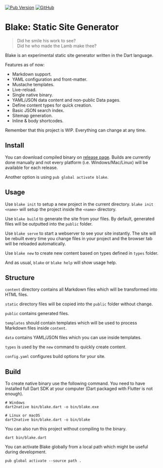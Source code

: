 [![Pub Version](https://img.shields.io/pub/v/blake)](https://pub.dev/packages/blake)
[![GitHub](https://img.shields.io/github/license/vaetas/blake)](https://github.com/vaetas/blake/blob/main/LICENSE)

# Blake: Static Site Generator

> Did he smile his work to see? \
> Did he who made the Lamb make thee?

Blake is an experimental static site generator written in the Dart language.

Features as of now:

* Markdown support.
* YAML configuration and front-matter.
* Mustache templates.
* Live-reload.
* Single native binary.
* YAML/JSON data content and non-public Data pages.
* Define content types for quick creation.
* Basic JSON search index.
* Sitemap generation.
* Inline & body shortcodes.

Remember that this project is WIP. Everything can change at any time.

## Install

You can download compiled binary on [release page](https://github.com/vaetas/blake/releases). Builds are currently done manually and not every platform (i.e. Windows/Mac/Linux) will be available for each release.

Another option is using `pub global activate blake`.

## Usage

Use `blake init` to setup a new project in the current directory. `blake init <name>` will setup the project inside the `<name>` directory.

Use `blake build` to generate the site from your files. By default, generated files will be outputted into the `public` folder.

Use `blake serve` to start a webserver to see your site instantly. The site will be rebuilt every time you change files in your project and the browser tab will be reloaded automatically.

Use `blake new` to create new content based on types defined in `types` folder.

And as usual, `blake` or `blake help` will show usage help.

## Structure

`content` directory contains all Markdown files which will be transformed into HTML files.

`static` directory files will be copied into the `public` folder without change.

`public` contains generated files.

`templates` should contain templates which will be used to process Markdown files inside `content`.

`data` contains YAML/JSON files which you can use inside templates.

`types` is used by the `new` command to quickly create content.

`config.yaml` configures build options for your site.

## Build

To create native binary use the following command. You need to have installed full Dart SDK at your computer (Dart packaged with Flutter is not enough).

```
# Windows
dart2native bin/blake.dart -o bin/blake.exe

# Linux or macOS
dart2native bin/blake.dart -o bin/blake
```

You can also run this project without compiling to the binary.

```
dart bin/blake.dart
```

You can activate Blake globally from a local path which might be useful during development.

```
pub global activate --source path .
```